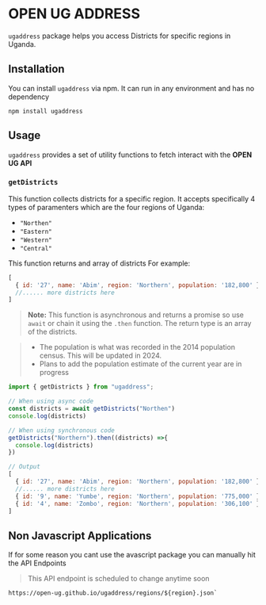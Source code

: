 # OPEN UG ADDRESS

`ugaddress` package helps you access Districts for specific regions in Uganda.

## Installation

You can install `ugaddress` via npm. It can run in any environment and has no dependency

```shell
npm install ugaddress
```

## Usage

`ugaddress` provides a set of utility functions to fetch interact with the __OPEN UG API__

### `getDistricts`

This function collects districts for a specific region. It accepts specifically 4 types of paramenters which are the four regions of Uganda:

- `"Northen"`
- `"Eastern"`
- `"Western"`
- `"Central"`

This function returns and array of districts For example:

```js
[
  { id: '27', name: 'Abim', region: 'Northern', population: '182,800' },
  //...... more districts here
]
```

> __Note:__ This function is asynchronous and returns a promise so use `await` or chain it using the `.then` function. The return type is an array of the districts.

> - The population is what was recorded in the 2014 population census. This will be updated in 2024.
> - Plans to add the population estimate of the current year are in progress

```js
import { getDistricts } from "ugaddress";

// When using async code
const districts = await getDistricts("Northen")
console.log(districts)

// When using synchronous code
getDistricts("Northern").then((districts) =>{
  console.log(districts)
})

// Output
[
  { id: '27', name: 'Abim', region: 'Northern', population: '182,800' },
  //...... more districts here
  { id: '9', name: 'Yumbe', region: 'Northern', population: '775,000' },
  { id: '4', name: 'Zombo', region: 'Northern', population: '306,100' }
]
```

## Non Javascript Applications

If for some reason you cant use the avascript package you can manually hit the API Endpoints

> This API endpoint is scheduled to change anytime soon

```txt
https://open-ug.github.io/ugaddress/regions/${region}.json`
```
